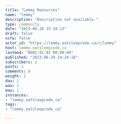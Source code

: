 ```yaml
---
title: "Lemmy Resources" 
name: "lemmy"
description: "Description not available."
type: community
date: "2023-06-28 15:18:13"
draft: false
nsfw: false
actor_id: "https://lemmy.eatsleepcode.ca/c/lemmy"
host: lemmy.eatsleepcode.ca
lastmod: "0001-01-01 00:00:00"
published: "2023-06-20 14:24:18"
subscribers: 2
posts: 1
comments: 0
weight: 1
dau: 1
wau: 1
mau: 1
instances:
- "lemmy_eatsleepcode_ca"
tags: 
- "lemmy_eatsleepcode_ca"

---
```


